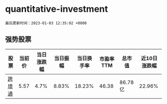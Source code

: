 # quantitative-investment

`最后更新时间：2023-01-03 12:35:02 +0800`

## 强势股票

|股票|当前价|当日涨跌幅|当日振幅|当日换手率|市盈率TTM|总市值|近10日涨跌幅|
|----|----|----|----|----|----|----|----|
|[跨境通](https://xueqiu.com/S/SZ002640)|5.57|4.7%|8.83%|18.23%|46.38|86.78亿|22.96%|
